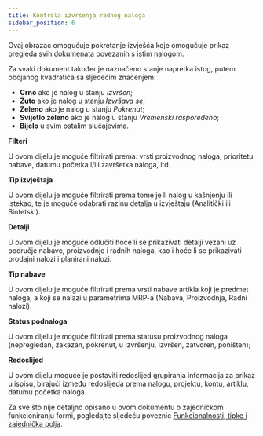 ```yaml
---
title: Kontrola izvršenja radnog naloga
sidebar_position: 6
---
```


Ovaj obrazac omogućuje pokretanje izvješća koje omogućuje prikaz pregleda svih dokumenata povezanih s istim nalogom. 

Za svaki dokument također je naznačeno stanje napretka istog, putem obojanog kvadratića sa sljedećim značenjem:

- **Crno** ako je nalog u stanju  *Izvršen*;  
- **Žuto** ako je nalog u stanju  *Izvršava se*;  
- **Zeleno** ako je nalog u stanju *Pokrenut*;
- **Svijetlo zeleno** ako je nalog u stanju *Vremenski raspoređeno*;
- **Bijelo** u svim ostalim slučajevima. 

**Filteri**

U ovom dijelu je moguće filtrirati prema: vrsti proizvodnog naloga, prioritetu nabave, datumu početka i/ili završetka naloga, itd.

**Tip izvještaja**

U ovom dijelu je moguće filtrirati prema tome je li nalog u kašnjenju ili istekao, te je moguće odabrati razinu detalja u izvještaju (Analitički ili Sintetski).

**Detalji**

U ovom dijelu je moguće odlučiti hoće li se prikazivati detalji vezani uz područje nabave, proizvodnje i radnih naloga, kao i hoće li se prikazivati prodajni nalozi i planirani nalozi.   

**Tip nabave**

U ovom dijelu je moguće filtrirati prema vrsti nabave artikla koji je predmet naloga, a koji se nalazi u parametrima MRP-a (Nabava, Proizvodnja, Radni nalozi).

**Status podnaloga**

U ovom dijelu je moguće filtrirati prema statusu proizvodnog naloga (nepregledan, zakazan, pokrenut, u izvršenju, izvršen, zatvoren, poništen);

**Redoslijed**

U ovom dijelu moguće je postaviti redoslijed grupiranja informacija za prikaz u ispisu, birajući između redoslijeda prema nalogu, projektu, kontu, artiklu, datumu početka naloga. 

Za sve što nije detaljno opisano u ovom dokumentu o zajedničkom funkcioniranju formi, pogledajte sljedeću poveznic [Funkcionalnosti, tipke i zajednička polja](/docs/guide/common).